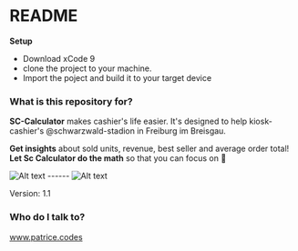# README #

**Setup**
- Download xCode 9
- clone the project to your machine. 
- Import the poject and build it to your target device

### What is this repository for? ###

**SC-Calculator** makes cashier's life easier. 
It's designed to help kiosk-cashier's  @schwarzwald-stadion in Freiburg im Breisgau.

**Get insights** about sold units, revenue, best seller and average order total!
**Let Sc Calculator do the math** so that you can focus on 🍻


![Alt text](https://i.imgur.com/rWg7i2Q.png?1 "Calculation scenario")  ------  ![Alt text](https://i.imgur.com/NXFopHe.png?1 "Statistics scenario")



Version: 1.1


### Who do I talk to? ###

www.patrice.codes